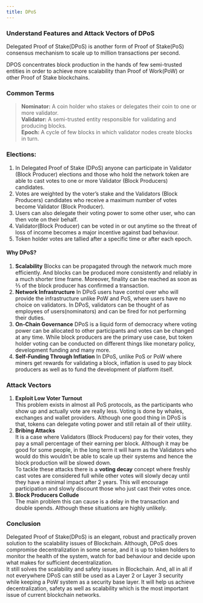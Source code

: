 ```yaml
---
title: DPoS
---
```


### Understand Features and Attack Vectors of DPoS

Delegated Proof of Stake(DPoS) is another form of Proof of Stake(PoS) consensus
mechanism to scale up to million transactions per second.

DPOS concentrates block production in the hands of few semi-trusted entities in
order to achieve more scalability than Proof of Work(PoW) or other Proof of
Stake blockchains.

### Common Terms

> **Nominator:** A coin holder who stakes or delegates their coin to one or more
> validator.<br> **Validator:** A semi-trusted entity responsible for validating
and producing blocks.<br> **Epoch:** A cycle of few blocks in which validator
nodes create blocks in turn.

### Elections: 

1.  In Delegated Proof of Stake (DPoS) anyone can participate in Validator (Block
Producer) elections and those who hold the network token are able to cast votes
to one or more Validator (Block Producers) candidates. 
1.  Votes are weighted by the voter’s stake and the Validators (Block Producers)
candidates who receive a maximum number of votes become Validator (Block
Producer).
1.  Users can also delegate their voting power to some other user, who can then vote
on their behalf.
1.  Validator(Block Producer) can be voted in or out anytime so the threat of loss
of income becomes a major incentive against bad behaviour.
1.  Token holder votes are tallied after a specific time or after each epoch.

#### Why DPoS?

1.  **Scalability** Blocks can be propagated through the network much more
efficiently. And blocks can be produced more consistently and reliably in a much
shorter time frame. Moreover, finality can be reached as soon as ⅔ of the block
producer has confirmed a transaction.
1.  **Network Infrastructure** In DPoS users have control over who will provide the
infrastructure unlike PoW and PoS, where users have no choice on validators. In
DPoS, validators can be thought of as employees of users(nominators) and can be
fired for not performing their duties.
1.  **On-Chain Governance** DPoS is a liquid form of democracy where voting power can
be allocated to other participants and votes can be changed at any time. While
block producers are the primary use case, but token holder voting can be
conducted on different things like monetary policy, development funding and many
more.
1.  **Self-Funding Through Inflation** In DPoS, unlike PoS or PoW where miners get
rewards for validating a block, inflation is used to pay block producers as well
as to fund the development of platform itself.

### Attack Vectors

1.  **Exploit Low Voter Turnout**<br>
This problem exists in almost all PoS protocols, as the participants who show up and actually vote are really less. 
Voting is done by whales, exchanges and wallet providers. Although one good thing in DPoS is that, tokens can 
delegate voting power and still retain all of their utility.
1.  **Bribing Attacks**<br>It is a case where Validators (Block Producers) pay for their
votes, they pay a small percentage of their earning per block. Although it may
be good for some people, in the long term it will harm as the Validators who
would do this wouldn’t be able to scale up their systems and hence the block
production will be slowed down.<br> To tackle these attacks there is a **voting
decay** concept where freshly cast votes are considered full while other votes
will slowly decay until they have a minimal impact after 2 years. This will
encourage participation and slowly discount those who just cast their votes
once.
1.  **Block Producers Collude**<br>The main problem this can cause is a delay in the
transaction and double spends. Although these situations are highly unlikely.

### Conclusion

Delegated Proof of Stake(DPoS) is an elegant, robust and practically proven
solution to the scalability issues of Blockchain. Although, DPoS does compromise
decentralization in some sense, and it is up to token holders to monitor the
health of the system, watch for bad behaviour and decide upon what makes for
sufficient decentralization.<br> It still solves the scalability and safety
issues in Blockchain. And, all in all if not everywhere DPoS can still be used as
a Layer 2 or Layer 3 security while keeping a PoW system as a security base
layer. It will help us achieve decentralization, safety as well as scalability
which is the most important issue of current blockchain networks.

<br> 
